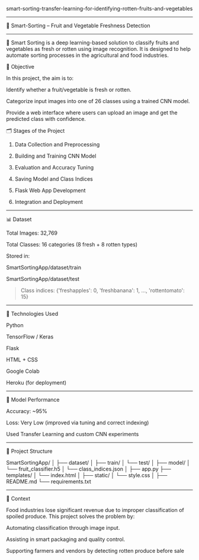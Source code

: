 smart-sorting-transfer-learning-for-identifying-rotten-fruits-and-vegetables

---

📘 Smart-Sorting – Fruit and Vegetable Freshness Detection 


---

🔬 Smart Sorting is a deep learning-based solution to classify fruits and vegetables as fresh or rotten using image recognition. It is designed to help automate sorting processes in the agricultural and food industries.



🧠 Objective

In this project, the aim is to:

Identify whether a fruit/vegetable is fresh or rotten.

Categorize input images into one of 26 classes using a trained CNN model.

Provide a web interface where users can upload an image and get the predicted class with confidence.




🗂 Stages of the Project

1. Data Collection and Preprocessing


2. Building and Training CNN Model


3. Evaluation and Accuracy Tuning


4. Saving Model and Class Indices


5. Flask Web App Development


6. Integration and Deployment




---

📊 Dataset

Total Images: 32,769

Total Classes: 16 categories (8 fresh + 8 rotten types)

Stored in:

SmartSortingApp/dataset/train

SmartSortingApp/dataset/test



> Class indices:
{'freshapples': 0, 'freshbanana': 1, ..., 'rottentomato': 15}




---

🧰 Technologies Used

Python

TensorFlow / Keras

Flask

HTML + CSS

Google Colab

Heroku (for deployment)



---

🧪 Model Performance

Accuracy: ~95%

Loss: Very Low (improved via tuning and correct indexing)

Used Transfer Learning and custom CNN experiments



---

📂 Project Structure

SmartSortingApp/
│
├── dataset/
│   ├── train/
│   └── test/
│
├── model/
│   └── fruit_classifier.h5
│   └── class_indices.json
│
├── app.py
├── templates/
│   └── index.html
│
├── static/
│   └── style.css
│
├── README.md
└── requirements.txt


---

📄 Context

Food industries lose significant revenue due to improper classification of spoiled produce. This project solves the problem by:

Automating classification through image input.

Assisting in smart packaging and quality control.

Supporting farmers and vendors by detecting rotten produce before sale

